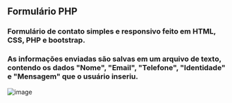 ## Formulário PHP

### Formulário de contato simples e responsivo feito em HTML, CSS, PHP e bootstrap.
### As informações enviadas são salvas em um arquivo de texto, contendo os dados "Nome", "Email", "Telefone", "Identidade" e "Mensagem" que o usuário inseriu.

![image](https://github.com/dugabrielle/formulario/assets/121505858/ffcfed64-116b-41a1-a419-58cd3cbc684e)

